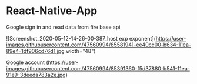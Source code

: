 # React-Native-App
Google sign in and read data from fire base api

![Screenshot_2020-05-12-14-26-00-387_host exp exponent](https://user-images.githubusercontent.com/47560994/85581941-ee40cc00-b634-11ea-89e4-1df906cd76d1.jpg width="48")



Google account 
(https://user-images.githubusercontent.com/47560994/85391360-f5d37880-b541-11ea-91e9-3deeda783a2e.jpg)

